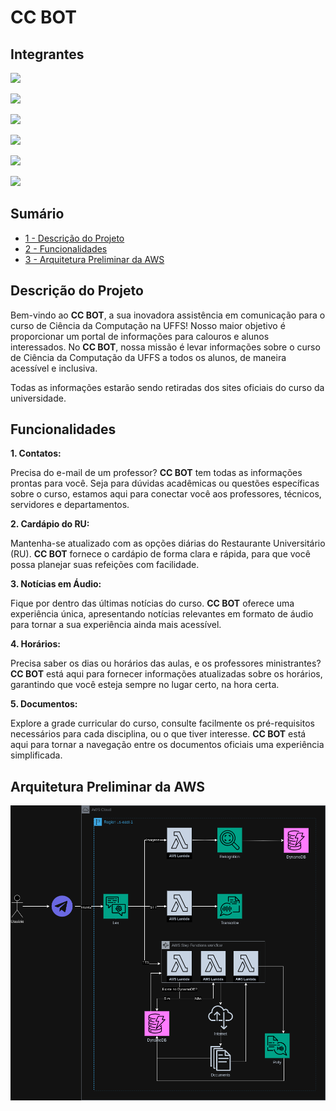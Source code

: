 # CC BOT


## Integrantes

<a href="https://github.com/FabianoMendonca"><img src="https://img.shields.io/badge/-Fabiano Souza Mendonça-000?&logo=github" height="25"></a>

<a href="https://github.com/Gregory-JP"><img src="https://img.shields.io/badge/-Gregory Jasson Pitthan-000?&logo=github" height="25"></a>

<a href="https://github.com/joaowinderfeldbussolotto"><img src="https://img.shields.io/badge/-Joao Victor Winderfeld Bussolotto-000?&logo=github" height="25"></a>

<a href="https://github.com/luizpgt"><img src="https://img.shields.io/badge/-Luiz Paulo Grafetti Terres-000?&logo=github" height="25"></a>

<a href="https://github.com/matth3wss"><img src="https://img.shields.io/badge/-Matheus Henrique Rodrigues da Costa-000?&logo=github" height="25"></a>

<a href="https://github.com/Paulocc"><img src="https://img.shields.io/badge/-Paulo Sergio Nunes-000?&logo=github" height="25"></a>


## Sumário

- [1 - Descrição do Projeto](#desc)
- [2 - Funcionalidades](#func)
- [3 - Arquitetura Preliminar da AWS](#apaws)

<a id="desc"></a>

## Descrição do Projeto

Bem-vindo ao **CC BOT**, a sua inovadora assistência em comunicação para o curso de Ciência da Computação na UFFS! Nosso maior objetivo é proporcionar um portal de informações para calouros e alunos interessados. No **CC BOT**, nossa missão é levar informações sobre o curso de Ciência da Computação da UFFS a todos os alunos, de maneira acessível e inclusiva.

Todas as informações estarão sendo retiradas dos sites oficiais do curso da universidade.

<a id="func"></a>

## Funcionalidades

**1. Contatos:**

Precisa do e-mail de um professor? **CC BOT** tem todas as informações prontas para você. Seja para dúvidas acadêmicas ou questões específicas sobre o curso, estamos aqui para conectar você aos professores, técnicos, servidores e departamentos.

**2. Cardápio do RU:**

Mantenha-se atualizado com as opções diárias do Restaurante Universitário (RU). **CC BOT** fornece o cardápio de forma clara e rápida, para que você possa planejar suas refeições com facilidade.

**3. Notícias em Áudio:**

Fique por dentro das últimas notícias do curso. **CC BOT** oferece uma experiência única, apresentando notícias relevantes em formato de áudio para tornar a sua experiência ainda mais acessível.

**4. Horários:**

Precisa saber os dias ou horários das aulas, e os professores ministrantes? **CC BOT** está aqui para fornecer informações atualizadas sobre os horários, garantindo que você esteja sempre no lugar certo, na hora certa.

**5. Documentos:**

Explore a grade curricular do curso, consulte facilmente os pré-requisitos necessários para cada disciplina, ou o que tiver interesse. **CC BOT** está aqui para tornar a navegação entre os documentos oficiais uma experiência simplificada.

<a id="apaws"></a>

## Arquitetura Preliminar da AWS

![arquitetura aws](./assets/diagam-aws.png "Arquitetura AWS")
